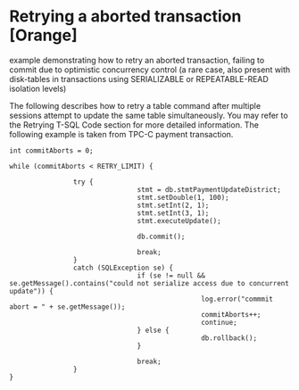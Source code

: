 # Retrying a aborted transaction \[Orange\]<a name="EN-US_TOPIC_0257867386"></a>

example demonstrating how to retry an aborted transaction, failing to commit due to optimistic concurrency control \(a rare case, also present with disk-tables in transactions using SERIALIZABLE or REPEATABLE-READ isolation levels\)

The following describes how to retry a table command after multiple sessions attempt to update the same table simultaneously. You may refer to the Retrying T-SQL Code section for more detailed information. The following example is taken from TPC-C payment transaction.

```
int commitAborts = 0;
 
while (commitAborts < RETRY_LIMIT) {
                
                try {                        
                                stmt = db.stmtPaymentUpdateDistrict;
                                stmt.setDouble(1, 100);
                                stmt.setInt(2, 1);
                                stmt.setInt(3, 1);
                                stmt.executeUpdate();
 
                                db.commit();                     
                                
                                break;
                }              
                catch (SQLException se) {
                                if (se != null && se.getMessage().contains("could not serialize access due to concurrent update")) {
                                                log.error("commmit abort = " + se.getMessage());
                                                commitAborts++;
                                                continue;
                                } else {
                                                db.rollback();
                                }
                                
                                break;
                }
}
```

